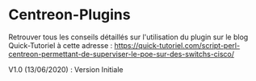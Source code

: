 Centreon-Plugins
================

Retrouver tous les conseils détaillés sur l'utilisation du plugin sur le blog Quick-Tutoriel à cette adresse : https://quick-tutoriel.com/script-perl-centreon-permettant-de-superviser-le-poe-sur-des-switchs-cisco/

V1.0 (13/06/2020) : Version Initiale
